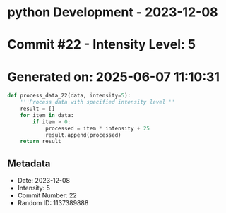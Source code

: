 ﻿# python Development - 2023-12-08
# Commit #22 - Intensity Level: 5
# Generated on: 2025-06-07 11:10:31
```python
def process_data_22(data, intensity=5):
    '''Process data with specified intensity level'''
    result = []
    for item in data:
        if item > 0:
            processed = item * intensity + 25
            result.append(processed)
    return result
```
## Metadata
- Date: 2023-12-08
- Intensity: 5
- Commit Number: 22
- Random ID: 1137389888
